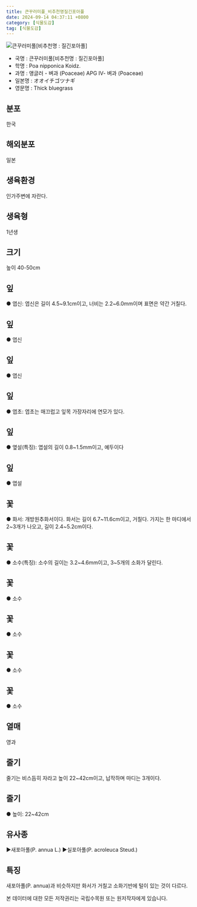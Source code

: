 ```yaml
---
title: 큰꾸러미풀_비추천명질긴포아풀
date: 2024-09-14 04:37:11 +0800
category: [식물도감]
tag: [식물도감]
---
```




![큰꾸러미풀[비추천명 : 질긴포아풀]](/fileUpload/plants/basic/Gramineae/Poa/14679/14679_20160726155730644files_th2.jpg)
- 국명 : 큰꾸러미풀[비추천명 : 질긴포아풀]
- 학명 : Poa nipponica Koidz.
- 과명 : 앵글러 - 벼과 (Poaceae) APG Ⅳ- 벼과 (Poaceae)
- 일본명 : オオイチゴツナギ
- 영문명 : Thick bluegrass


## 분포
한국
## 해외분포
일본
## 생육환경
인가주변에 자란다.
## 생육형
1년생
## 크기
높이 40-50cm
## 잎
● 엽신: 엽신은 길이 4.5~9.1cm이고, 너비는 2.2~6.0mm이며 표면은 약간 거칠다.
## 잎
● 엽신
## 잎
● 엽신
## 잎
● 엽초: 엽초는 매끄럽고 잎목 가장자리에 연모가 있다.
## 잎
● 옆설(특징): 엽설의 길이 0.8~1.5mm이고, 예두이다
## 잎
● 엽설
## 꽃
● 화서: 개방원추화서이다. 화서는 길이 6.7~11.6cm이고, 거칠다. 가지는 한 마디에서 2~3개가 나오고, 길이 2.4~5.2cm이다.
## 꽃
● 소수(특징): 소수의 길이는 3.2~4.6mm이고, 3~5개의 소화가 달린다.
## 꽃
● 소수
## 꽃
● 소수
## 꽃
● 소수
## 꽃
● 소수
## 열매
영과
## 줄기
줄기는 비스듬히 자라고 높이 22~42cm이고, 납작하며 마디는 3개이다.
## 줄기
● 높이: 22~42cm
## 유사종
▶새포아풀(P. annua L.)▶실포아풀(P. acroleuca Steud.)
## 특징
새포아풀(P. annua)과 비슷하지만 화서가 거칠고 소화기반에 털이 있는 것이 다르다.






본 데이터에 대한 모든 저작권리는 국립수목원 또는 원저작자에게 있습니다.
